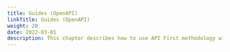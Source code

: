 ```yaml
---
title: Guides (OpenAPI)
linkTitle: Guides (OpenAPI)
weight: 20
date: 2022-03-01
description: This chapter describes how to use API First methodology with the product.
---
```

